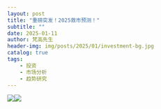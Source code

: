 ```yaml
---
layout: post
title: "重磅突发！2025救市预测！"
subtitle: ""
date: 2025-01-11
author: 梵高先生
header-img: img/posts/2025/01/investment-bg.jpg
catalog: true
tags:
    - 投资
    - 市场分析
    - 趋势研究
---
```


![](https://mmbiz.qpic.cn/sz_mmbiz_jpg/https://mmbiz.qpic.cn/sz_mmbiz_jpg/ViaIfpMVXKTRuQQHHt0Nl7Lmh4JMUFUSm5dvrShaURYGLbtjicq3NQmG9QNHM5Y0LDW11qCEevle556DG9qP7yLw/640?wx_fmt=jpeg)![](https://mmbiz.qpic.cn/sz_mmbiz_jpg/https://mmbiz.qpic.cn/sz_mmbiz_jpg/ViaIfpMVXKTRuQQHHt0Nl7Lmh4JMUFUSmZtbLHhLpGCGmoiaQ9PZbjRTuKk5cMzdxYmLu78VUk8mOqrR4X3SEODg/640?wx_fmt=jpeg)